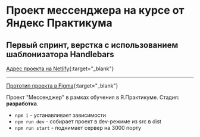 # Проект мессенджера на курсе от Яндекс Практикума

## Первый спринт, верстка с использованием шаблонизатора Handlebars

[Адрес проекта на Netlify](https://sprint-1--frabjous-tarsier-921d27.netlify.app/){:target="_blank"}

---

[Прототип проекта в Figma](https://disk.yandex.ru/d/-V6pxHBlBkRVxw){:target="_blank"}

Проект "Мессенджер" в рамках обучения в Я.Практикуме.
Стадия: **разработка**.

- `npm i` - устанавливает зависимости
- `npm run dev` - собирает проект в dev-режиме из src в dist
- `npm run start` - поднимает сервер на 3000 порту
